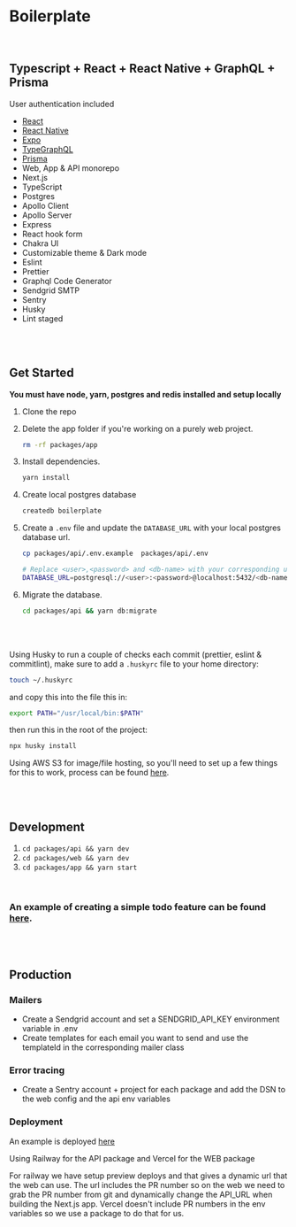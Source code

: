 # Boilerplate

<br />

## Typescript + React + React Native + GraphQL + Prisma

User authentication included

- [React](https://github.com/facebook/react)
- [React Native](https://github.com/facebook/react-native)
- [Expo](https://www.expo.io)
- [TypeGraphQL](https://github.com/19majkel94/type-graphql)
- [Prisma](https://www.prisma.io)
- Web, App & API monorepo
- Next.js
- TypeScript
- Postgres
- Apollo Client
- Apollo Server
- Express
- React hook form
- Chakra UI
- Customizable theme & Dark mode
- Eslint
- Prettier
- Graphql Code Generator
- Sendgrid SMTP
- Sentry
- Husky
- Lint staged

<br />

<br />

## Get Started

**You must have node, yarn, postgres and redis installed and setup locally**

1. Clone the repo
2. Delete the app folder if you're working on a purely web project.

   ```bash
   rm -rf packages/app
   ```

3. Install dependencies.
   ```bash
   yarn install
   ```
4. Create local postgres database
   ```bash
   createdb boilerplate
   ```
5. Create a `.env` file and update the `DATABASE_URL` with your local postgres database url.
   ```bash
   cp packages/api/.env.example  packages/api/.env
   ```
   ```bash
   # Replace <user>,<password> and <db-name> with your corresponding username, password, and database name of your postgresql database.
   DATABASE_URL=postgresql://<user>:<password>@localhost:5432/<db-name>
   ```
6. Migrate the database.
   ```bash
   cd packages/api && yarn db:migrate
   ```

<br />
<br />

Using Husky to run a couple of checks each commit (prettier, eslint & commitlint), make sure to add a
`.huskyrc` file to your home directory:

```bash
touch ~/.huskyrc
```

and copy this into the file this in:

```bash
export PATH="/usr/local/bin:$PATH"
```

then run this in the root of the project:

```bash
npx husky install
```

Using AWS S3 for image/file hosting, so you'll need to set up a few things for this to work, process can be found [here](./docs/setup-s3.md).

<br />
<br />

## Development

1. `cd packages/api && yarn dev`
2. `cd packages/web && yarn dev`
3. `cd packages/app && yarn start`

<br />

### An example of creating a simple todo feature can be found [here](./docs/new-feature.md).

<br />
<br />

## Production

### Mailers

- Create a Sendgrid account and set a SENDGRID_API_KEY environment variable in .env
- Create templates for each email you want to send and use the templateId in the corresponding mailer class

### Error tracing

- Create a Sentry account + project for each package and add the DSN to the web config and the api env variables

### Deployment

An example is deployed [here](https://boilerplate.noquarter.co)

Using Railway for the API package and Vercel for the WEB package

For railway we have setup preview deploys and that gives a dynamic url that the web can use. The url includes the PR number so on the web we need to grab the PR number from git and dynamically change the API_URL when building the Next.js app. Vercel doesn't include PR numbers in the env variables so we use a package to do that for us.

<br/>
